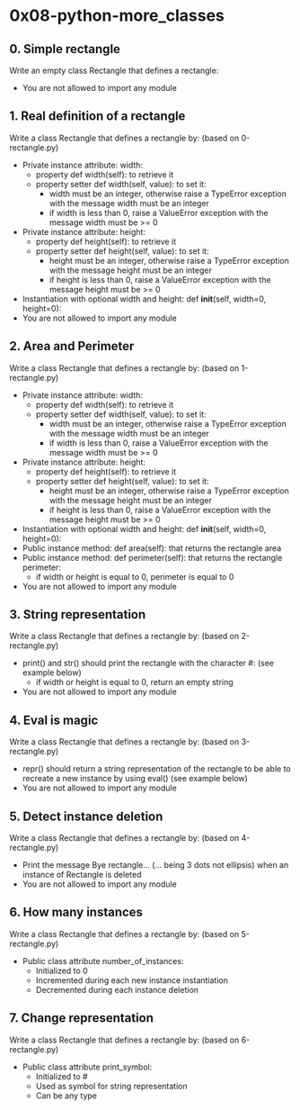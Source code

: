 # 0x08-python-more_classes

## 0. Simple rectangle
Write an empty class Rectangle that defines a rectangle:

* You are not allowed to import any module

## 1. Real definition of a rectangle
Write a class Rectangle that defines a rectangle by: (based on 0-rectangle.py)

* Private instance attribute: width:
    * property def width(self): to retrieve it
    * property setter def width(self, value): to set it:
        * width must be an integer, otherwise raise a TypeError exception with the message width must be an integer
        * if width is less than 0, raise a ValueError exception with the message width must be >= 0
* Private instance attribute: height:
    * property def height(self): to retrieve it
    * property setter def height(self, value): to set it:
        * height must be an integer, otherwise raise a TypeError exception with the message height must be an integer
        * if height is less than 0, raise a ValueError exception with the message height must be >= 0
* Instantiation with optional width and height: def __init__(self, width=0, height=0):
* You are not allowed to import any module

## 2. Area and Perimeter
Write a class Rectangle that defines a rectangle by: (based on 1-rectangle.py)

* Private instance attribute: width:
    * property def width(self): to retrieve it
    * property setter def width(self, value): to set it:
        * width must be an integer, otherwise raise a TypeError exception with the message width must be an integer
        * if width is less than 0, raise a ValueError exception with the message width must be >= 0
* Private instance attribute: height:
    * property def height(self): to retrieve it
    * property setter def height(self, value): to set it:
        * height must be an integer, otherwise raise a TypeError exception with the message height must be an integer
        * if height is less than 0, raise a ValueError exception with the message height must be >= 0
* Instantiation with optional width and height: def __init__(self, width=0, height=0):
* Public instance method: def area(self): that returns the rectangle area
* Public instance method: def perimeter(self): that returns the rectangle perimeter:
    * if width or height is equal to 0, perimeter is equal to 0
* You are not allowed to import any module

## 3. String representation
Write a class Rectangle that defines a rectangle by: (based on 2-rectangle.py)

* print() and str() should print the rectangle with the character #: (see example below)
    * if width or height is equal to 0, return an empty string
* You are not allowed to import any module

## 4. Eval is magic
Write a class Rectangle that defines a rectangle by: (based on 3-rectangle.py)

* repr() should return a string representation of the rectangle to be able to recreate a new instance by using eval() (see example below)
* You are not allowed to import any module

## 5. Detect instance deletion
Write a class Rectangle that defines a rectangle by: (based on 4-rectangle.py)

* Print the message Bye rectangle... (... being 3 dots not ellipsis) when an instance of Rectangle is deleted
* You are not allowed to import any module

## 6. How many instances
Write a class Rectangle that defines a rectangle by: (based on 5-rectangle.py)

* Public class attribute number_of_instances:
    * Initialized to 0
    * Incremented during each new instance instantiation
    * Decremented during each instance deletion

## 7. Change representation
Write a class Rectangle that defines a rectangle by: (based on 6-rectangle.py)

* Public class attribute print_symbol:
    * Initialized to #
    * Used as symbol for string representation
    * Can be any type